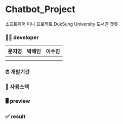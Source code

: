 # Chatbot_Project
소프트웨어 미니 프로젝트
DukSung University 도서관 챗봇

### 👩‍💻 developer
|문지영|박해인|이수진|
|:---:|:---:|:---:|
| | | |
| | | |

### ⏰ 개발기간

### 🔧 사용스택

### 🖥 preview

### ✅ result
